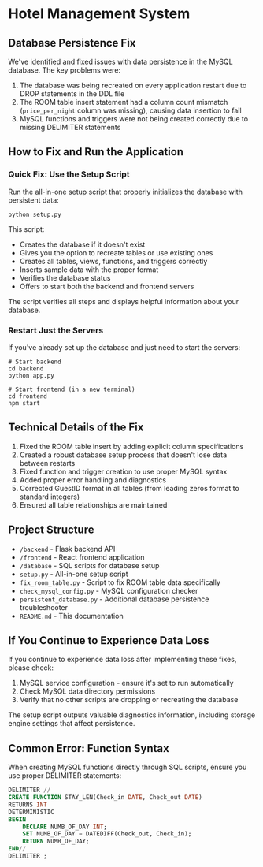 # Hotel Management System

## Database Persistence Fix

We've identified and fixed issues with data persistence in the MySQL database. The key problems were:

1. The database was being recreated on every application restart due to DROP statements in the DDL file
2. The ROOM table insert statement had a column count mismatch (`price_per_night` column was missing), causing data insertion to fail
3. MySQL functions and triggers were not being created correctly due to missing DELIMITER statements

## How to Fix and Run the Application

### Quick Fix: Use the Setup Script

Run the all-in-one setup script that properly initializes the database with persistent data:

```
python setup.py
```

This script:
- Creates the database if it doesn't exist
- Gives you the option to recreate tables or use existing ones
- Creates all tables, views, functions, and triggers correctly
- Inserts sample data with the proper format
- Verifies the database status
- Offers to start both the backend and frontend servers

The script verifies all steps and displays helpful information about your database.

### Restart Just the Servers

If you've already set up the database and just need to start the servers:

```
# Start backend
cd backend
python app.py

# Start frontend (in a new terminal)
cd frontend
npm start
```

## Technical Details of the Fix

1. Fixed the ROOM table insert by adding explicit column specifications
2. Created a robust database setup process that doesn't lose data between restarts
3. Fixed function and trigger creation to use proper MySQL syntax
4. Added proper error handling and diagnostics 
5. Corrected GuestID format in all tables (from leading zeros format to standard integers)
6. Ensured all table relationships are maintained

## Project Structure

- `/backend` - Flask backend API
- `/frontend` - React frontend application
- `/database` - SQL scripts for database setup
- `setup.py` - All-in-one setup script
- `fix_room_table.py` - Script to fix ROOM table data specifically
- `check_mysql_config.py` - MySQL configuration checker
- `persistent_database.py` - Additional database persistence troubleshooter
- `README.md` - This documentation

## If You Continue to Experience Data Loss

If you continue to experience data loss after implementing these fixes, please check:

1. MySQL service configuration - ensure it's set to run automatically
2. Check MySQL data directory permissions 
3. Verify that no other scripts are dropping or recreating the database

The setup script outputs valuable diagnostics information, including storage engine settings that affect persistence.

## Common Error: Function Syntax

When creating MySQL functions directly through SQL scripts, ensure you use proper DELIMITER statements:

```sql
DELIMITER //
CREATE FUNCTION STAY_LEN(Check_in DATE, Check_out DATE) 
RETURNS INT
DETERMINISTIC
BEGIN
    DECLARE NUMB_OF_DAY INT;
    SET NUMB_OF_DAY = DATEDIFF(Check_out, Check_in);
    RETURN NUMB_OF_DAY;
END//
DELIMITER ;
``` 